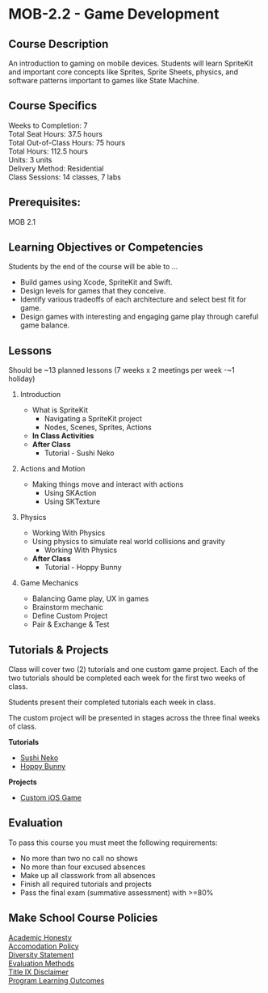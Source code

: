 # MOB-2.2 - Game Development

## Course Description

An introduction to gaming on mobile devices. Students will learn SpriteKit and important core concepts like Sprites, Sprite Sheets, physics, and software patterns important to games like State Machine.

## Course Specifics

Weeks to Completion:  7 <br>
Total Seat Hours:  37.5 hours <br>
Total Out-of-Class Hours: 75 hours <br>
Total Hours: 112.5 hours <br>
Units:  3 units <br>
Delivery Method:  Residential <br>
Class Sessions:  14 classes, 7 labs

## Prerequisites:  

MOB 2.1 <br>

## Learning Objectives or Competencies

Students by the end of the course will be able to ...

- Build games using Xcode, SpriteKit and Swift.
- Design levels for games that they conceive.
- Identify various tradeoffs of each architecture and select best fit for game.
- Design games with interesting and engaging game play through careful game balance.

## Lessons

Should be ~13 planned lessons (7 weeks x 2 meetings per week -~1 holiday)

1. Introduction
    - What is SpriteKit
        - Navigating a SpriteKit project
        - Nodes, Scenes, Sprites, Actions
    - **In Class Activities**
    - **After Class**
        - Tutorial - Sushi Neko

1. Actions and Motion
    - Making things move and interact with actions
        - Using SKAction
        - Using SKTexture

1. Physics
    - Working With Physics
    - Using physics to simulate real world collisions and gravity
        - Working With Physics
    - **After Class**
        - Tutorial - Hoppy Bunny

1. Game Mechanics
    - Balancing Game play, UX in games
    - Brainstorm mechanic
    - Define Custom Project
    - Pair & Exchange & Test

## Tutorials & Projects

Class will cover two (2) tutorials and one custom game project. Each of the two tutorials should be completed each week for the first two weeks of class.

Students present their completed tutorials each week in class.

The custom project will be presented in stages across the three final weeks of class.

**Tutorials**
- [Sushi Neko](https://www.makeschool.com/online-courses/tutorials/learn-to-clone-timberman-with-spritekit-and-swift-3/getting-started)
- [Hoppy Bunny](https://www.makeschool.com/online-courses/tutorials/build-hoppy-bunny-with-spritekit-in-swift/)

**Projects**
- [Custom iOS Game](project-specifications)

## Evaluation

To pass this course you must meet the following requirements:

- No more than two no call no shows
- No more than four excused absences
- Make up all classwork from all absences
- Finish all required tutorials and projects
- Pass the final exam (summative assessment) with >=80%

## Make School Course Policies

[Academic Honesty](https://github.com/Product-College-Courses/Common-Syllabus-Sections/blob/master/Academic-Honesty-and-Plagiarism.md)<br>
[Accomodation Policy](https://github.com/Product-College-Courses/Common-Syllabus-Sections/blob/master/Accommodation-Policy.md)<br>
[Diversity Statement](https://github.com/Product-College-Courses/Common-Syllabus-Sections/blob/master/Diversity-Statement.md)<br>
[Evaluation Methods](https://github.com/Product-College-Courses/Common-Syllabus-Sections/blob/master/Evaluation-Methods.md)
<br>
[Title IX Disclaimer](https://github.com/Product-College-Courses/Common-Syllabus-Sections/blob/master/Evaluations-Title-X-Disclaimer.md)<br>
[Program Learning Outcomes](https://github.com/Product-College-Courses/Common-Syllabus-Sections/blob/master/Program-Learning-Outcomes.md)
